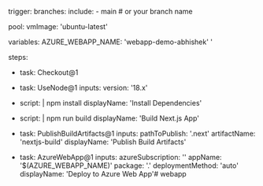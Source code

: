 trigger:
  branches:
    include:
      - main  # or your branch name

pool:
  vmImage: 'ubuntu-latest'

variables:
  AZURE_WEBAPP_NAME: 'webapp-demo-abhishek'  '

steps:

- task: Checkout@1

- task: UseNode@1
  inputs:
    version: '18.x'

- script: |
    npm install
  displayName: 'Install Dependencies'

- script: |
    npm run build
  displayName: 'Build Next.js App'

- task: PublishBuildArtifacts@1
  inputs:
    pathToPublish: '.next'
    artifactName: 'nextjs-build'
  displayName: 'Publish Build Artifacts'

- task: AzureWebApp@1
  inputs:
    azureSubscription: '<Your-Azure-Service-Connection-Name>'
    appName: '$(AZURE_WEBAPP_NAME)'
    package: '.'
    deploymentMethod: 'auto'
  displayName: 'Deploy to Azure Web App'# webapp

